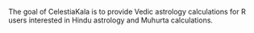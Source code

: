 The goal of CelestiaKala is to provide Vedic astrology calculations for R users interested in Hindu astrology and Muhurta calculations.
